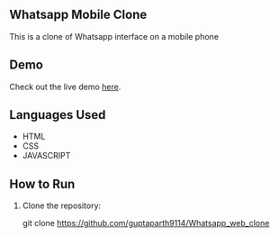 ## Whatsapp Mobile Clone

This is a clone of Whatsapp interface on a mobile phone

## Demo


Check out the live demo [here](https://guptaparth9114.github.io/Whatsapp_web_clone/).

## Languages Used

- HTML
- CSS
- JAVASCRIPT

## How to Run

1. Clone the repository:

  
   git clone https://github.com/guptaparth9114/Whatsapp_web_clone
  
